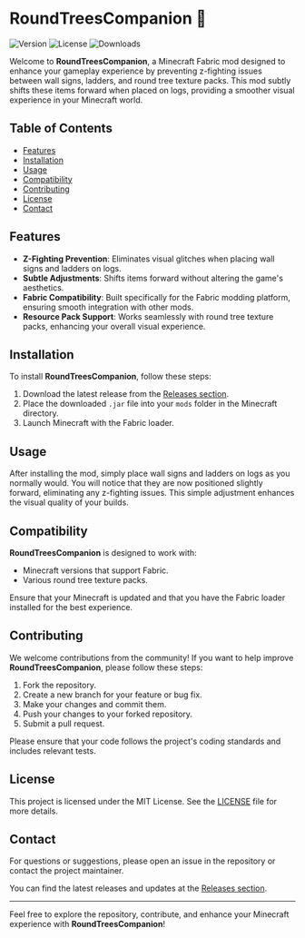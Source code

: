 # RoundTreesCompanion 🌳

![Version](https://img.shields.io/github/v/release/Dazzlevicky/RoundTreesCompanion?style=flat-square) ![License](https://img.shields.io/github/license/Dazzlevicky/RoundTreesCompanion?style=flat-square) ![Downloads](https://img.shields.io/github/downloads/Dazzlevicky/RoundTreesCompanion/total?style=flat-square)

Welcome to **RoundTreesCompanion**, a Minecraft Fabric mod designed to enhance your gameplay experience by preventing z-fighting issues between wall signs, ladders, and round tree texture packs. This mod subtly shifts these items forward when placed on logs, providing a smoother visual experience in your Minecraft world.

## Table of Contents

- [Features](#features)
- [Installation](#installation)
- [Usage](#usage)
- [Compatibility](#compatibility)
- [Contributing](#contributing)
- [License](#license)
- [Contact](#contact)

## Features

- **Z-Fighting Prevention**: Eliminates visual glitches when placing wall signs and ladders on logs.
- **Subtle Adjustments**: Shifts items forward without altering the game's aesthetics.
- **Fabric Compatibility**: Built specifically for the Fabric modding platform, ensuring smooth integration with other mods.
- **Resource Pack Support**: Works seamlessly with round tree texture packs, enhancing your overall visual experience.

## Installation

To install **RoundTreesCompanion**, follow these steps:

1. Download the latest release from the [Releases section](https://github.com/Dazzlevicky/RoundTreesCompanion/releases).
2. Place the downloaded `.jar` file into your `mods` folder in the Minecraft directory.
3. Launch Minecraft with the Fabric loader.

## Usage

After installing the mod, simply place wall signs and ladders on logs as you normally would. You will notice that they are now positioned slightly forward, eliminating any z-fighting issues. This simple adjustment enhances the visual quality of your builds.

## Compatibility

**RoundTreesCompanion** is designed to work with:

- Minecraft versions that support Fabric.
- Various round tree texture packs.

Ensure that your Minecraft is updated and that you have the Fabric loader installed for the best experience.

## Contributing

We welcome contributions from the community! If you want to help improve **RoundTreesCompanion**, please follow these steps:

1. Fork the repository.
2. Create a new branch for your feature or bug fix.
3. Make your changes and commit them.
4. Push your changes to your forked repository.
5. Submit a pull request.

Please ensure that your code follows the project's coding standards and includes relevant tests.

## License

This project is licensed under the MIT License. See the [LICENSE](LICENSE) file for more details.

## Contact

For questions or suggestions, please open an issue in the repository or contact the project maintainer.

You can find the latest releases and updates at the [Releases section](https://github.com/Dazzlevicky/RoundTreesCompanion/releases).

---

Feel free to explore the repository, contribute, and enhance your Minecraft experience with **RoundTreesCompanion**!